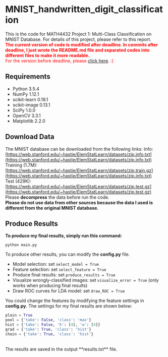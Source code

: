 # MNIST_handwritten_digit_classification

This is the code for MATH4432 Project 1: Multi-Class Classification on MNIST Database. For details of this project, please refer to this report.<br/>
<span style="color:red">**The current version of code is modified after deadline. In commits after deadline, I just wrote the README.md file and separated codes into different files to make it more readable.**<br/>
For the version before deadline, please [click here](https://github.com/LucenZhao/MNIST_handwritten_digit_classification/tree/71374ac3ddf85072b848ccd2011ba29cdfb681bb). :)</span>

## Requirements
* Python 3.5.4
* NumPy 1.12.1
* scikit-learn 0.19.1
* scikit-image 0.13.1
* SciPy 1.0.0
* OpenCV 3.3.1
* Matplotlib 2.2.0

## Download Data
The MNIST database can be downloaded from the following links:
Info: [https://web.stanford.edu/~hastie/ElemStatLearn/datasets/zip.info.txt](https://web.stanford.edu/~hastie/ElemStatLearn/datasets/zip.info.txt)<br/>
Training (1.7M): [https://web.stanford.edu/~hastie/ElemStatLearn/datasets/zip.train.gz](https://web.stanford.edu/~hastie/ElemStatLearn/datasets/zip.info.txt)<br/>
Test (429K): [https://web.stanford.edu/~hastie/ElemStatLearn/datasets/zip.test.gz](https://web.stanford.edu/~hastie/ElemStatLearn/datasets/zip.test.gz)<br/>
Please **decompress** the data before run the code.<br/>
**Please do not use data from other sources because the data I used is different from the original MNIST database.**

## Produce Results
**To produce my final results, simply run this command:**
```
python main.py
```

To produce other results, you can modify the **config.py** file.
* Model selection: set `select_model = True`
* Feature selection: set `select_feature = True`
* Produce final results: set `produce_results = True`
* Visualize wrongly-classified images: set `visualize_error = True` (only works when producing final results)
* Draw ROC curves for LDA model: set `draw_ROC = True`

You could change the features by modifying the feature settings in **config.py**. The settings for my final results are shown below:
```python
plain = True
pool = {'take': False, 'class': 'max'}
hist = {'take': False, 'h': [4], 'w': [4]}
grad = {'take': True, 'class': 'hist'}
chain = {'take': True, 'class': 'hist'}
```
<br/>
The results are saved in the output **results.txt** file. 